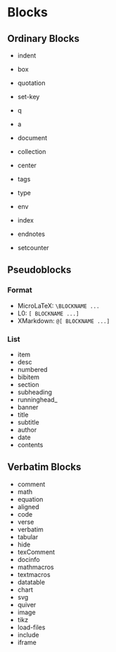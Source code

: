 # Blocks

## Ordinary Blocks


- indent
-  box
-  quotation
-  set-key
-  q
-  a
-  document
-  collection
-  center
-  tags
-  type
-  env

-  index
-  endnotes
-  setcounter


## Pseudoblocks

### Format

- MicroLaTeX: `\BLOCKNAME ...`
- L0: `[ BLOCKNAME ...]`
- XMarkdown: `@[ BLOCKNAME ...]`


### List

-  item
-  desc
-  numbered
-  bibitem
-  section
-  subheading
-  runninghead_
-  banner
-  title
-  subtitle
-  author
-  date
-  contents

## Verbatim Blocks

-  comment
-  math
-  equation
-  aligned
-  code
-  verse
-  verbatim
-  tabular
-  hide
-  texComment
-  docinfo
-  mathmacros
-  textmacros
-  datatable
-  chart
-  svg
-  quiver
-  image
-  tikz
-  load-files
-  include
-  iframe


